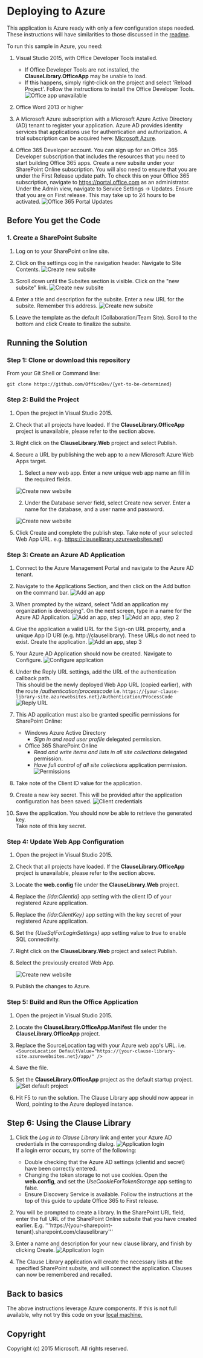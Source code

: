 # Deploying to Azure #

This application is Azure ready with only a few configuration steps needed.  These instructions will have similarities
to those discussed in the [readme](readme.md).

To run this sample in Azure, you need:
1. Visual Studio 2015, with Office Developer Tools installed.
	* If Office Developer Tools are not installed, the **ClauseLibrary.OfficeApp** may be unable to load.
	* If this happens, simply right-click on the project and select 'Reload Project'. Follow the instructions to install the Office Developer Tools.
	![Office app unavailable](gh-docs/visual-studio-office-developer-tools.png)

2. Office Word 2013 or higher

3.  A Microsoft Azure subscription with a Microsoft Azure Active Directory (AD) tenant to register your application. Azure AD provides identity 
services that applications use for authentication and authorization. A trial subscription can be acquired 
here: [Microsoft Azure](https://account.windowsazure.com/SignUp).

4. Office 365 Developer account.  You can sign up for an Office 365 Developer subscription that includes 
the resources that you need to start building Office 365 apps.  Create a new subsite under your SharePoint
Online subscription.  You will also need to ensure that you are under the First Release update path.  To check this on your 
Office 365 subscription, navigate to https://portal.office.com as an administrator.  Under the Admin view, navigate to Service Settings -> Updates.
Ensure that you are on First release.  This may take up to 24 hours to be activated.
![Office 365 Portal Updates](gh-docs/o365-portal-first-release.png)



## Before You get the Code ##

### 1. Create a SharePoint Subsite ###
1. Log on to your SharePoint online site.
2. Click on the settings cog in the navigation header. Navigate to Site Contents.
![Create new subsite](gh-docs/sharepoint-sitecontents.png)

3. Scroll down until the Subsites section is visible.  Click on the "new subsite" link.
![Create new subsite](gh-docs/sharepoint-add-subsite.png)

4. Enter a title and description for the subsite.  Enter a new URL for the subsite.  Remember this address.
![Create new subsite](gh-docs/sharepoint-add-subsite-details.png)

5. Leave the template as the default (Collaboration/Team Site).  Scroll to the bottom and click Create to finalize the subsite.

## Running the Solution ##
### Step 1: Clone or download this repository ###
From your Git Shell or Command line: 

`git clone https://github.com/OfficeDev/{yet-to-be-determined}`

### Step 2: Build the Project ###
1. Open the project in Visual Studio 2015.
2. Check that all projects have loaded.  If the **ClauseLibrary.OfficeApp** project is unavailable, please refer to the section above.
3. Right click on the **ClauseLibrary.Web** project and select Publish.
4. Secure a URL by publishing the web app to a new Microsoft Azure Web Apps target.
	1. Select a new web app.  Enter a new unique web app name an fill in the required fields.
	
	![Create new website](gh-docs/publish-new.png)

	2. Under the Database server field, select Create new server.  Enter a name for the database, and a user name and password.
	
	![Create new website](gh-docs/publish-web-details.png)

5. Click Create and complete the publish step. Take note of your selected Web App URL.  e.g. https://clauselibrary.azurewebsites.net)


### Step 3: Create an Azure AD Application ###
1. Connect to the Azure Management Portal and navigate to the Azure AD tenant.
2. Navigate to the Applications Section, and then click on the Add button on the command bar.
![Add an app](gh-docs/azure-ad-add-an-app.png)
3. When prompted by the wizard, select "Add an application my organization is developing".
On the next screen, type in a name for the Azure AD Application.
![Add an app, step 1](gh-docs/azure-ad-add-an-app-wizard-1.png)
![Add an app, step 2](gh-docs/azure-ad-add-an-app-wizard-2.png)

4. Give the application a valid URL for the Sign-on URL property, 
and a unique App ID URI (e.g. http://clauselibrary).  These URLs do not need to exist.
Create the application.
![Add an app, step 3](gh-docs/azure-ad-add-an-app-wizard-3.png)

5. Your Azure AD Application should now be created. 
Navigate to Configure.
![Configure application](gh-docs/azure-ad-configure.png)

6. Under the Reply URL settings, add the URL of the authentication callback path.  
This should be the newly deployed Web App URL (copied earlier), with the route */authentication/processcode*
i.e. 
```https://{your-clause-library-site.azurewebsites.net}/Authentication/ProcessCode```
![Reply URL](gh-docs/azure-ad-reply-url.png)

7. This AD application must also be granted specific permissions for SharePoint Online:
	* Windows Azure Active Directory
		* *Sign in and read user profile* delegated permission.
	* Office 365 SharePoint Online
		* *Read and write items and lists in all site collections* delegated permission.
		* *Have full control of all site collections* application permission.
![Permissions](gh-docs/azure-ad-permissions.png)

8. Take note of the Client ID value for the application.  
9. Create a new key secret.  This will be provided after the application configuration has been saved.
![Client credentials](gh-docs/azure-ad-client-id-secret.png)
10. Save the application.  You should now be able to retrieve the generated key.  
Take note of this key secret.



### Step 4: Update Web App Configuration ###
1. Open the project in Visual Studio 2015.
2. Check that all projects have loaded.  If the **ClauseLibrary.OfficeApp** project is unavailable, please refer to the section above.
3. Locate the **web.config** file under the **ClauseLibrary.Web** project.
4. Replace the *{ida:ClientId}* app setting with the client ID of your registered Azure application.
5. Replace the *{ida:ClientKey}* app setting with the key secret of your registered Azure application.
6. Set the *{UseSqlForLoginSettings}* app setting value to *true* to enable SQL connectivity.
7. Right click on the **ClauseLibrary.Web** project and select Publish.
8. Select the previously created Web App.
	
	![Create new website](gh-docs/publish-existing.png)

9. Publish the changes to Azure.

### Step 5: Build and Run the Office Application ###
1. Open the project in Visual Studio 2015.
2. Locate the **ClauseLibrary.OfficeApp.Manifest** file under the **ClauseLibrary.OfficeApp** project.
3. Replace the SourceLocation tag with your Azure web app's URL.  i.e.```<SourceLocation DefaultValue="https://{your-clause-library-site.azurewebsites.net}/app/" />```
4. Save the file.
5. Set the **ClauseLibrary.OfficeApp** project as the default startup project.
![Set default project](gh-docs/office-app-default.png)

6. Hit F5 to run the solution.  The Clause Library app should now appear in Word, pointing to the Azure deployed instance.


## Step 6: Using the Clause Library ##
1. Click the *Log in to Clause Library* link and enter your Azure AD credentials in the corresponding dialog.
![Application login](gh-docs/app-login.png)
<br/>If a login error occurs, try some of the following:
	* Double checking that the Azure AD settings (clientid and secret) have been correctly entered.
	* Changing the token storage to not use cookies.  Open the **web.config**, and set the *UseCookieForTokenStorage* app setting to false.
	* Ensure Discovery Service is available.  Follow the instructions at the top of this guide to update Office 365 to First release.

2. You will be prompted to create a library.  In the SharePoint URL field, enter the full URL
of the SharePoint Online subsite that you have created earlier.  E.g. '''https://{your-sharepoint-tenant}.sharepoint.com/clauselibrary'''
3. Enter a name and description for your new clause library, and finish by clicking Create.
![Application login](gh-docs/app-create-library.png)

4. The Clause Library application will create the necessary lists at the specified SharePoint subsite, 
and will connect the application.  Clauses can now be remembered and recalled.

## Back to basics ##
The above instructions leverage Azure components.  If this is not full available, why not try this code on your [local machine.](readme.md)


## Copyright ##
Copyright (c) 2015 Microsoft. All rights reserved.

